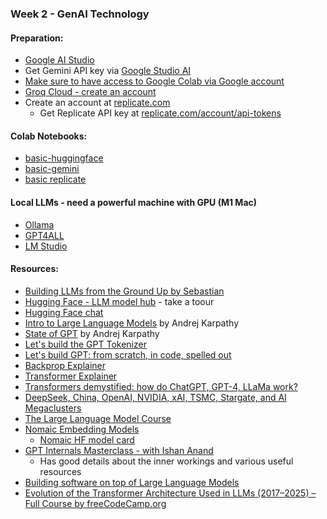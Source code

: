 ### Week 2 - GenAI Technology

#### Preparation:
* [Google AI Studio](https://aistudio.google.com/prompts/new_chat)
* Get Gemini API key via [Google Studio AI](https://aistudio.google.com/apikey)
* [Make sure to have access to Google Colab via Google account](https://colab.research.google.com/)
* [Groq Cloud - create an account](https://console.groq.com/playground)
* Create an account at [replicate.com]( https://replicate.com/) 
    * Get Replicate API key at [replicate.com/account/api-tokens](https://replicate.com/account/api-tokens)


#### Colab Notebooks:

* [basic-huggingface](https://colab.research.google.com/drive/1c8hGqXNkhhBlCVSzWJnME3ij-DKBijT3#scrollTo=ewJenEWeIf6B)
* [basic-gemini](https://colab.research.google.com/drive/1IbQg-TB3_DQ5Nt6QyB29UWjPL9k-pebF?usp=sharing)
* [basic replicate](https://colab.research.google.com/drive/1bWP_807B4ILnFOcNO3zZnT1B8966z_fA?usp=sharing)

#### Local LLMs - need a powerful machine with GPU (M1 Mac)
* [Ollama](https://ollama.com/)
* [GPT4ALL](https://gpt4all.io/index.html)
* [LM Studio](https://lmstudio.ai/)


#### Resources:

* [Building LLMs from the Ground Up by Sebastian](https://magazine.sebastianraschka.com/p/building-llms-from-the-ground-up)
* [Hugging Face - LLM model hub](https://huggingface.co/) - take a toour
* [Hugging Face chat](https://huggingface.co/chat/)
* [Intro to Large Language Models](https://www.youtube.com/watch?v=zjkBMFhNj_g) by Andrej Karpathy
* [State of GPT](https://www.youtube.com/watch?v=bZQun8Y4L2A) by Andrej Karpathy
* [Let's build the GPT Tokenizer](https://www.youtube.com/watch?v=zduSFxRajkE)
* [Let's build GPT: from scratch, in code, spelled out](https://www.youtube.com/watch?v=kCc8FmEb1nY)
* [Backprop Explainer](https://xnought.github.io/backprop-explainer/)
* [Transformer Explainer](https://poloclub.github.io/transformer-explainer/)
* [Transformers demystified: how do ChatGPT, GPT-4, LLaMa work?](https://www.youtube.com/watch?v=C6ZszXYPDDw)
* [DeepSeek, China, OpenAI, NVIDIA, xAI, TSMC, Stargate, and AI Megaclusters](https://www.youtube.com/watch?v=_1f-o0nqpEI)
* [The Large Language Model Course](https://towardsdatascience.com/the-large-language-model-course-b6663cd57ceb/)
* [Nomaic Embedding Models](https://www.nomic.ai/blog/posts/nomic-embed-text-v1)
   * [Nomaic HF model card](https://huggingface.co/nomic-ai/nomic-embed-text-v1.5)
* [GPT Internals Masterclass - with Ishan Anand](https://www.youtube.com/watch?v=CHfjQf0A-ws)
   * Has good details about the inner workings and various useful resources
* [Building software on top of Large Language Models](https://github.com/simonw/building-with-llms-pycon-2025?tab=readme-ov-file)
* [Evolution of the Transformer Architecture Used in LLMs (2017–2025) – Full Course by freeCodeCamp.org](https://www.youtube.com/watch?v=8WBS0dT0h2I)
